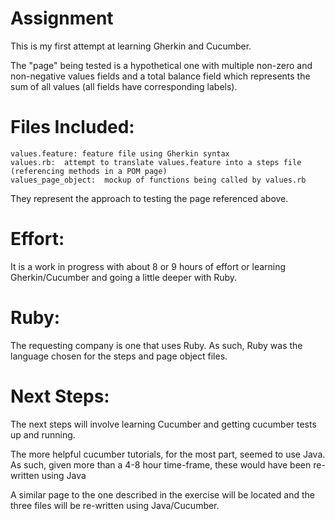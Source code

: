# Assignment
This is my first attempt at learning Gherkin and Cucumber.

The "page" being tested is a hypothetical one with multiple non-zero and non-negative values fields and a total balance field which represents the sum of all values (all fields have corresponding labels).

# Files Included:
    values.feature: feature file using Gherkin syntax
    values.rb:  attempt to translate values.feature into a steps file (referencing methods in a POM page)
    values_page_object:  mockup of functions being called by values.rb
They represent the approach to testing the page referenced above.


# Effort:
It is a work in progress with about 8 or 9 hours of effort or learning Gherkin/Cucumber and going a little deeper with Ruby.
    
# Ruby:
The requesting company is one that uses Ruby.  As such, Ruby was the language chosen for the steps and page object files.

# Next Steps:
The next steps will involve learning Cucumber and getting cucumber tests up and running.
  
The more helpful cucumber tutorials, for the most part, seemed to use Java.  As such, given more than a 4-8 hour time-frame, these would have been re-written using Java
  
A similar page to the one described in the exercise will be located and the three files will be re-written using Java/Cucumber.
  
  
 


    
    

